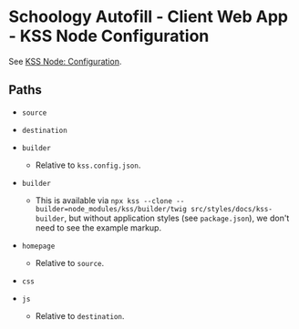 # Schoology Autofill - Client Web App - KSS Node Configuration

See [KSS Node: Configuration](https://github.com/kss-node/kss-node#using-the-command-line-tool).

## Paths

- `source`
- `destination`
- `builder`
    - Relative to `kss.config.json`.

- `builder`
    - This is available via `npx kss --clone --builder=node_modules/kss/builder/twig src/styles/docs/kss-builder`, but without application styles (see `package.json`), we don't need to see the example markup.

- `homepage`
    - Relative to `source`.

- `css`
- `js`
    - Relative to `destination`.